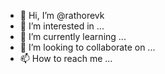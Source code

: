 - 👋 Hi, I’m @rathorevk
- 👀 I’m interested in ...
- 🌱 I’m currently learning ...
- 💞️ I’m looking to collaborate on ...
- 📫 How to reach me ...

<!---
rathorevk/rathorevk is a ✨ special ✨ repository because its `README.md` (this file) appears on your GitHub profile.
You can click the Preview link to take a look at your changes.
--->
